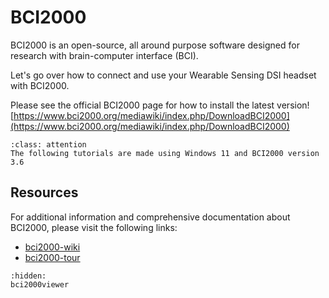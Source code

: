 # BCI2000

BCI2000 is an open-source, all around purpose software designed for research with brain-computer interface (BCI).

Let's go over how to connect and use your Wearable Sensing DSI headset with BCI2000.

Please see the official BCI2000 page for how to install the latest version! [https://www.bci2000.org/mediawiki/index.php/DownloadBCI2000](https://www.bci2000.org/mediawiki/index.php/DownloadBCI2000)

```{admonition} MNE Version
:class: attention
The following tutorials are made using Windows 11 and BCI2000 version 3.6
```

## Resources

For additional information and comprehensive documentation about BCI2000, please visit the following links:

* [bci2000-wiki](https://www.bci2000.org/mediawiki/index.php/Main_Page)
* [bci2000-tour](https://www.bci2000.org/mediawiki/index.php/User_Tutorial:BCI2000_Tour)

```{toctree}
:hidden:
bci2000viewer
```

